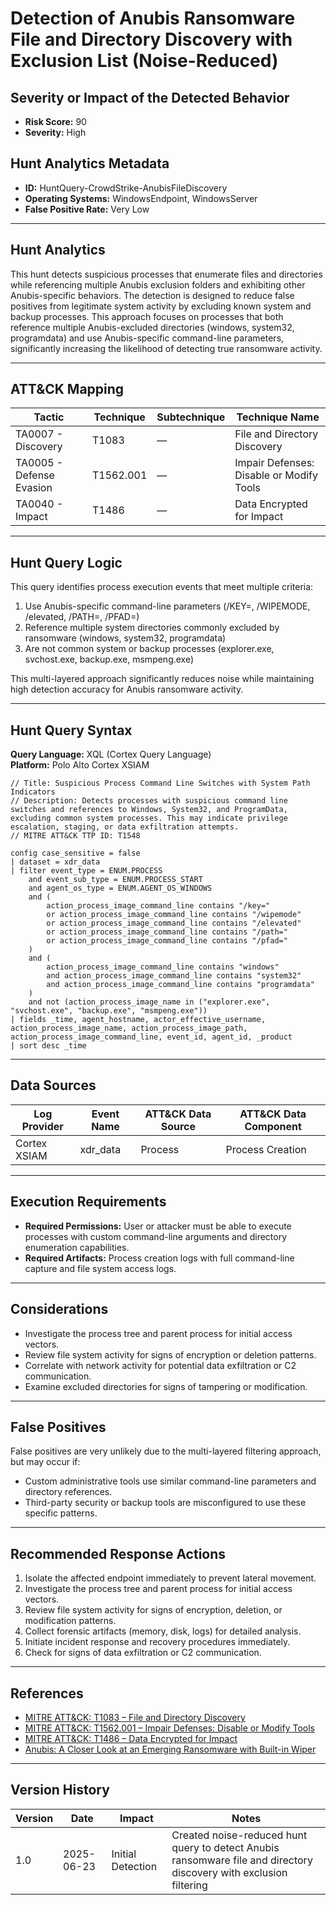 # Detection of Anubis Ransomware File and Directory Discovery with Exclusion List (Noise-Reduced)

## Severity or Impact of the Detected Behavior
- **Risk Score:** 90
- **Severity:** High

## Hunt Analytics Metadata

- **ID:** HuntQuery-CrowdStrike-AnubisFileDiscovery
- **Operating Systems:** WindowsEndpoint, WindowsServer
- **False Positive Rate:** Very Low

---

## Hunt Analytics

This hunt detects suspicious processes that enumerate files and directories while referencing multiple Anubis exclusion folders and exhibiting other Anubis-specific behaviors. The detection is designed to reduce false positives from legitimate system activity by excluding known system and backup processes. This approach focuses on processes that both reference multiple Anubis-excluded directories (windows, system32, programdata) and use Anubis-specific command-line parameters, significantly increasing the likelihood of detecting true ransomware activity.

---

## ATT&CK Mapping

| Tactic                        | Technique   | Subtechnique | Technique Name                                 |
|------------------------------|-------------|--------------|-----------------------------------------------|
| TA0007 - Discovery           | T1083       | —            | File and Directory Discovery                   |
| TA0005 - Defense Evasion     | T1562.001   | —            | Impair Defenses: Disable or Modify Tools      |
| TA0040 - Impact              | T1486       | —            | Data Encrypted for Impact                     |

---

## Hunt Query Logic

This query identifies process execution events that meet multiple criteria:
1. Use Anubis-specific command-line parameters (/KEY=, /WIPEMODE, /elevated, /PATH=, /PFAD=)
2. Reference multiple system directories commonly excluded by ransomware (windows, system32, programdata)
3. Are not common system or backup processes (explorer.exe, svchost.exe, backup.exe, msmpeng.exe)

This multi-layered approach significantly reduces noise while maintaining high detection accuracy for Anubis ransomware activity.

---

## Hunt Query Syntax

**Query Language:** XQL (Cortex Query Language)  
**Platform:** Polo Alto Cortex XSIAM

```xql
// Title: Suspicious Process Command Line Switches with System Path Indicators
// Description: Detects processes with suspicious command line switches and references to Windows, System32, and ProgramData, excluding common system processes. This may indicate privilege escalation, staging, or data exfiltration attempts.
// MITRE ATT&CK TTP ID: T1548

config case_sensitive = false 
| dataset = xdr_data 
| filter event_type = ENUM.PROCESS 
    and event_sub_type = ENUM.PROCESS_START 
    and agent_os_type = ENUM.AGENT_OS_WINDOWS
    and (
        action_process_image_command_line contains "/key="
        or action_process_image_command_line contains "/wipemode"
        or action_process_image_command_line contains "/elevated"
        or action_process_image_command_line contains "/path="
        or action_process_image_command_line contains "/pfad="
    )
    and (
        action_process_image_command_line contains "windows"
        and action_process_image_command_line contains "system32"
        and action_process_image_command_line contains "programdata"
    )
    and not (action_process_image_name in ("explorer.exe", "svchost.exe", "backup.exe", "msmpeng.exe"))
| fields _time, agent_hostname, actor_effective_username, action_process_image_name, action_process_image_path, action_process_image_command_line, event_id, agent_id, _product
| sort desc _time
```

---

## Data Sources

| Log Provider | Event Name       | ATT&CK Data Source  | ATT&CK Data Component  |
|--------------|------------------|---------------------|------------------------|
| Cortex XSIAM|    xdr_data       | Process             | Process Creation       |

---

## Execution Requirements

- **Required Permissions:** User or attacker must be able to execute processes with custom command-line arguments and directory enumeration capabilities.
- **Required Artifacts:** Process creation logs with full command-line capture and file system access logs.

---

## Considerations

- Investigate the process tree and parent process for initial access vectors.
- Review file system activity for signs of encryption or deletion patterns.
- Correlate with network activity for potential data exfiltration or C2 communication.
- Examine excluded directories for signs of tampering or modification.

---

## False Positives

False positives are very unlikely due to the multi-layered filtering approach, but may occur if:
- Custom administrative tools use similar command-line parameters and directory references.
- Third-party security or backup tools are misconfigured to use these specific patterns.

---

## Recommended Response Actions

1. Isolate the affected endpoint immediately to prevent lateral movement.
2. Investigate the process tree and parent process for initial access vectors.
3. Review file system activity for signs of encryption, deletion, or modification patterns.
4. Collect forensic artifacts (memory, disk, logs) for detailed analysis.
5. Initiate incident response and recovery procedures immediately.
6. Check for signs of data exfiltration or C2 communication.

---

## References

- [MITRE ATT&CK: T1083 – File and Directory Discovery](https://attack.mitre.org/techniques/T1083/)
- [MITRE ATT&CK: T1562.001 – Impair Defenses: Disable or Modify Tools](https://attack.mitre.org/techniques/T1562/001/)
- [MITRE ATT&CK: T1486 – Data Encrypted for Impact](https://attack.mitre.org/techniques/T1486/)
- [Anubis: A Closer Look at an Emerging Ransomware with Built-in Wiper](https://www.trendmicro.com/en_us/research/25/f/anubis-a-closer-look-at-an-emerging-ransomware.html)

---

## Version History

| Version | Date       | Impact            | Notes                                                                                      |
|---------|------------|-------------------|--------------------------------------------------------------------------------------------|
| 1.0     | 2025-06-23 | Initial Detection | Created noise-reduced hunt query to detect Anubis ransomware file and directory discovery with exclusion filtering |

